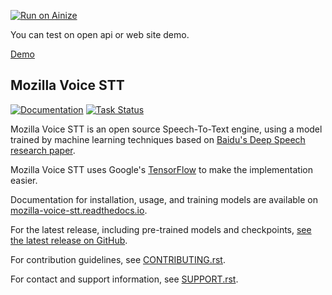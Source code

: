 [![Run on Ainize](https://ainize.ai/images/run_on_ainize_button.svg)](https://ainize.web.app/redirect?git_repo=https://github.com/woomurf/STT)

You can test on open api or web site demo.

[Demo](https://master-stt-woomurf.endpoint.ainize.ai/)


Mozilla Voice STT
---

[![Documentation](https://readthedocs.org/projects/deepspeech/badge/?version=latest)](http://mozilla-voice-stt.readthedocs.io/?badge=latest) [![Task Status](https://community-tc.services.mozilla.com/api/github/v1/repository/mozilla/STT/master/badge.svg)](https://community-tc.services.mozilla.com/api/github/v1/repository/mozilla/STT/master/latest) 

Mozilla Voice STT is an open source Speech-To-Text engine, using a model trained by machine learning techniques based on [Baidu's Deep Speech research paper](https://arxiv.org/abs/1412.5567). 

Mozilla Voice STT uses Google's [TensorFlow](https://www.tensorflow.org/) to make the implementation easier.

Documentation for installation, usage, and training models are available on [mozilla-voice-stt.readthedocs.io](http://mozilla-voice-stt.readthedocs.io/?badge=latest>).

For the latest release, including pre-trained models and checkpoints, [see the latest release on GitHub](https://github.com/mozilla/STT/releases/latest>).

For contribution guidelines, see [CONTRIBUTING.rst](CONTRIBUTING.rst).

For contact and support information, see [SUPPORT.rst](SUPPORT.rst).